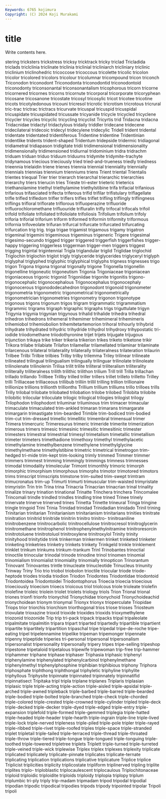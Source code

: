 ```yaml
---
Keywords: 6765 kojimura
Copyright: (C) 2024 Koji Murakami
---
```


# title

Write contents here.



stering tricksters trickstress tricksy tricktrack tricky triclad Tricladida
triclads triclclinia triclinate triclinia triclinial tricliniarch tricliniary triclinic triclinium triclinohedric
tricoccose tricoccous tricolette tricolic tricolon tricolor tricolored tricolors tricolour tricolumnar
tricompound tricon triconch Triconodon triconodont Triconodonta triconodontid triconodontoid triconodonty triconsonantal
triconsonantalism tricophorous tricorn tricorne tricornered tricornes tricorns tricornute tricorporal tricorporate
tricoryphean tricosane tricosanone tricostate tricosyl tricosylic tricot tricotee tricotine tricots
tricotyledonous tricouni tricresol tricrotic tricrotism tricrotous tricrural tric-trac trictrac trictracs
tricurvate tricuspal tricuspid tricuspidal tricuspidate tricuspidated tricussate tricyanide tricycle tricycled
tricyclene tricycler tricycles tricyclic tricycling tricyclist Tricyrtis trid Tridacna tridacna
Tridacnidae tridactyl tridactylous tridaily triddler tridecane tridecene tridecilateral tridecoic tridecyl
tridecylene tridecylic Tridell trident tridental tridentate tridentated tridentiferous Tridentine tridentine
Tridentinian tridentlike tridents trident-shaped Tridentum tridepside tridermic tridiagonal tridiametral tridiapason
tridigitate tridii tridimensional tridimensionality tridimensionally tridimensioned tridiurnal tridominium tridra tridrachm
triduam triduan triduo triduum triduums tridymite tridymite-trachyte tridynamous triecious trieciously
tried tried-and-trueness triedly triedness trieennia trielaidin triene trienes triennia triennial
trienniality triennially triennials triennias triennium trienniums triens Trient triental Trientalis
trientes triequal Trier trier trierarch trierarchal trierarchic trierarchies trierarchy triers
trierucin tries Trieste tri-ester trieteric trieterics triethanolamine triethyl triethylamine triethylstibine
trifa trifacial trifanious trifarious trifasciated trifecta triferous trifid trifilar trifistulary
triflagellate trifle trifled trifledom trifler triflers trifles triflet trifling triflingly
triflingness triflings trifloral triflorate triflorous trifluoperazine trifluoride trifluorochloromethane trifluouride trifluralin
trifly trifocal trifocals trifoil trifold trifoliate trifoliated trifoliolate trifoliosis Trifolium
trifolium trifoly triforia triforial triforium triform triformed triformin triformity triformous
trifornia trifoveolate trifuran trifurcal trifurcate trifurcated trifurcating trifurcation trig trig.
triga trigae trigamist trigamous trigamy trigatron trigeminal trigemini trigeminous trigeminus
trigeneric Trigere trigesimal trigesimo-secundo trigged trigger triggered triggerfish triggerfishes trigger-happy
triggering triggerless triggerman trigger-men triggers triggest trigging trigintal trigintennial Trigla
triglandular triglid Triglidae triglochid Triglochin triglochin triglot trigly triglyceride triglycerides
triglyceryl triglyph triglyphal triglyphed triglyphic triglyphical triglyphs trigness trignesses trigo
trigon Trigona trigona trigonal trigonally trigone Trigonella trigonellin trigonelline trigoneutic
trigoneutism Trigonia Trigoniaceae trigoniacean trigoniaceous trigonic trigonid Trigoniidae trigonite trigonitis
trigono- trigonocephalic trigonocephalous Trigonocephalus trigonocephaly trigonocerous trigonododecahedron trigonodont trigonoid trigonometer
trigonometria trigonometric trigonometrical trigonometrically trigonometrician trigonometries trigonometry trigonon trigonotype trigonous
trigons trigonum trigos trigram trigrammatic trigrammatism trigrammic trigrams trigraph trigraphic
trigraphs trigs triguttulate trigyn Trigynia trigynia trigynian trigynous trihalid trihalide
trihedra trihedral trihedron trihedrons trihemeral trihemimer trihemimeral trihemimeris trihemiobol trihemiobolion
trihemitetartemorion trihoral trihourly trihybrid trihydrate trihydrated trihydric trihydride trihydrol trihydroxy
trihypostatic tri-iodide triiodomethane triiodothyronine trijet trijets trijugate trijugous trijunction trikaya
trike triker trikeria trikerion trikes triketo triketone trikir Trikora trilabe
trilabiate Trilafon trilamellar trilamellated trilaminar trilaminate trilarcenous trilateral trilaterality trilaterally
trilateralness trilateration trilaurin Trilbee Trilbi Trilbie trilbies Trilby trilby trilemma
Triley trilinear trilineate trilineated trilingual trilingualism trilingually trilinguar trilinolate trilinoleate
trilinolenate trilinolenin Trilisa trilit trilite triliteral triliteralism triliterality triliterally triliteralness
trilith trilithic trilithon trilium Trill trill Trilla trillachan trillado trillando
Trillbee Trillby trilled triller trillers trillet trilleto trilletto Trilley trilli
Trilliaceae trilliaceous trillibub trilliin trillil trilling trillion trillionaire trillionize trillions
trillionth trillionths Trillium trillium trilliums trillo trilloes trills Trilly trilobal
trilobate trilobated trilobation trilobe trilobed Trilobita trilobite trilobitic trilocular triloculate
trilogic trilogical trilogies trilogist trilogy Trilophodon trilophodont triluminar triluminous trim
trimacer trimacular trimaculate trimaculated trim-ankled trimaran trimarans trimargarate trimargarin trimastigate
trim-bearded Trimble trim-bodiced trim-bodied trim-cut trim-dressed trimellic trimellitic trimembral trimensual
trimer Trimera trimercuric Trimeresurus trimeric trimeride trimerite trimerization trimerous trimers
trimesic trimesinic trimesitic trimesitinic trimester trimesters trimestral trimestrial trimesyl trimetalism
trimetallic trimetallism trimeter trimeters trimethadione trimethoxy trimethyl trimethylacetic trimethylamine trimethylbenzene
trimethylene trimethylglycine trimethylmethane trimethylstibine trimetric trimetrical trimetrogon trim-hedged tri-mide trim-kept
trim-looking trimly trimmed Trimmer trimmer trimmers trimmest trimming trimmingly trimmings
trimness trimnesses trimodal trimodality trimolecular Trimont trimonthly trimoric trimorph trimorphic
trimorphism trimorphous trimorphs trimotor trimotored trimotors trims trimscript trimscripts trimstone
trim-suited trim-swept trimtram trimucronatus trim-up Trimurti trimurti trimuscular trim-waisted trimyristate
trimyristin Trin trin Trina trina Trinacria Trinacrian trinacrian trinal trinality
trinalize trinary trination trinational Trinatte Trinchera trinchera Trincomalee Trincomali trindle
trindled trindles trindling trine trined Trinee trinely trinervate trinerve trinerved
trines Trinetta Trinette trineural Tringa tringine tringle tringoid Trini Trinia
Trinidad trinidad Trinidadian trinidado Trinil trining Trinitarian trinitarian Trinitarianism trinitarianism
trinitarians trinities trinitrate trinitration trinitrid trinitride trinitrin trinitro trinitro- trinitroaniline
trinitrobenzene trinitrocarbolic trinitrocellulose trinitrocresol trinitroglycerin trinitromethane trinitrophenol trinitrophenylmethylnitramine trinitroresorcin trinitrotoluene
trinitrotoluol trinitroxylene trinitroxylol Trinity trinity trinityhood trinitytide trink trinkerman trinkermen
trinket trinketed trinketer trinketing trinketries trinketry trinkets trinkety Trinkgeld trinkle
trinklement trinklet trinkum trinkums trinkum-trankum Trinl Trinobantes trinoctial trinoctile trinocular
trinodal trinode trinodine trinol trinomen trinomial trinomialism trinomialist trinomiality trinomially
trinopticon Trinorantum Trinovant Trinovantes trintle trinucleate trinucleotide Trinucleus trinunity Trinway
Triny Trio trio triobol triobolon trioctile triocular triode triode-heptode triodes
triodia triodion Triodon Triodontes Triodontidae triodontoid Triodontoidea Triodontoidei Triodontophorus Trioecia
trioecia trioecious trioeciously trioecism trioecs trioicous triol triolcous triole trioleate
triolefin triolefine trioleic triolein triolet triolets triology triols Trion Trional
trional triones trionfi trionfo trionychid Trionychidae trionychoid Trionychoideachid trionychoidean trionym
trionymal Trionyx trionyx trioperculate Triopidae Triops trior triorchis triorchism triorthogonal
trios triose trioses Triosteum triovulate trioxazine trioxid trioxide trioxides trioxids
trioxymethylene triozonid triozonide Trip trip tri-pack tripack tripacks tripal tripaleolate
tripalmitate tripalmitin tripara tripart triparted tripartedly tripartible tripartient tripartite tripartitely
tripartition tripaschal tripe tripedal tripe-de-roche tripe-eating tripel tripelennamine tripelike tripeman
tripemonger tripennate tripenny tripeptide triperies tri-personal tripersonal tripersonalism tripersonalist tripersonality
tripersonally tripery tripes tripe-selling tripeshop tripestone tripetaloid tripetalous tripewife tripewoman
trip-free trip-hammer triphammer triphane triphase triphaser Triphasia triphasic triphenyl triphenylamine
triphenylated triphenylcarbinol triphenylmethane triphenylmethyl triphenylphosphine triphibian triphibious triphony Triphora triphosphate
triphthong triphthongal triphyletic triphyline triphylite triphyllous Triphysite tripinnate tripinnated tripinnately
tripinnatifid tripinnatisect Tripitaka tripl tripla triplane triplanes Triplaris triplasian triplasic
triple triple-acting triple-action triple-aisled triple-apsidal triple-arched triple-awned tripleback triple-barbed triple-barred
triple-bearded triple-bodied triple-bolted triple-branched triple-check triple-chorded triple-colored triple-crested triple-crowned triple-cylinder
tripled triple-deck triple-decked triple-decker triple-dyed triple-edged triple-entry triple-expansion triplefold triple-formed
triple-gemmed triplegia triple-hatted triple-headed triple-header triple-hearth triple-ingrain triple-line triple-lived triple-lock
triple-nerved tripleness triple-piled triple-pole tripler triple-rayed triple-ribbed triple-rivet triple-roofed triples
triple-space triple-stranded triplet tripletail triple-tailed triple-terraced triple-thread triple-throated triple-throw triple-tiered
triple-tongue triple-tongued triple-tonguing triple-toothed triple-towered tripletree triplets Triplett triple-turned triple-turreted
triple-veined triple-wick triplewise Triplex triplex triplexes triplexity triplicate triplicated triplicately
triplicate-pinnate triplicates triplicate-ternate triplicating triplication triplications triplicative triplicature Triplice triplice
Triplicist triplicities triplicity triplicostate tripliform triplinerved tripling triplite triplites triplo-
triploblastic triplocaulescent triplocaulous Triplochitonaceae triploid triploidic triploidite triploids triploidy triplopia
triplopy triplum triplumbic tri-ply triply trip-madam tripmadam tripod tripodal tripodial
tripodian tripodic tripodical tripodies tripods tripody tripointed tripolar Tripoli tripoli
